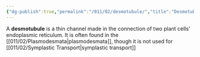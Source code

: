 ```yaml
---
{"dg-publish":true,"permalink":"/011/02/desmotubule/","title":"Desmotubule","tags":["BIOL412"]}
---
```


A **desmotubule** is a thin channel made in the connection of two plant cells’ endoplasmic reticulum. It is often found in the [[011/02/Plasmodesmata\|plasmodesmata]], though it is not used for [[011/02/Symplastic Transport\|symplastic transport]]